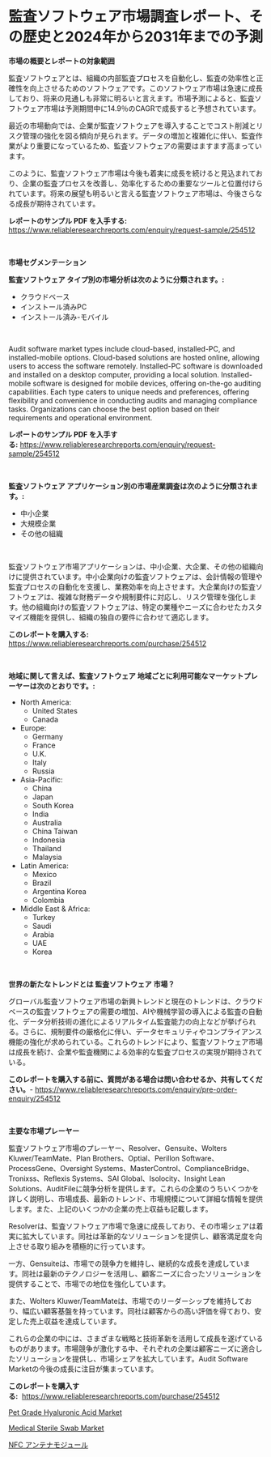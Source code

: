 <p><h1>監査ソフトウェア市場調査レポート、その歴史と2024年から2031年までの予測</h1></p><p><strong>市場の概要とレポートの対象範囲</strong></p>
<p><p>監査ソフトウェアとは、組織の内部監査プロセスを自動化し、監査の効率性と正確性を向上させるためのソフトウェアです。このソフトウェア市場は急速に成長しており、将来の見通しも非常に明るいと言えます。市場予測によると、監査ソフトウェア市場は予測期間中に14.9％のCAGRで成長すると予想されています。</p><p>最近の市場動向では、企業が監査ソフトウェアを導入することでコスト削減とリスク管理の強化を図る傾向が見られます。データの増加と複雑化に伴い、監査作業がより重要になっているため、監査ソフトウェアの需要はますます高まっています。</p><p>このように、監査ソフトウェア市場は今後も着実に成長を続けると見込まれており、企業の監査プロセスを改善し、効率化するための重要なツールと位置付けられています。将来の展望も明るいと言える監査ソフトウェア市場は、今後さらなる成長が期待されています。</p></p>
<p><strong>レポートのサンプル PDF を入手する:</strong> <a href="https://www.reliableresearchreports.com/enquiry/request-sample/254512">https://www.reliableresearchreports.com/enquiry/request-sample/254512</a></p>
<p>&nbsp;</p>
<p><strong>市場セグメンテーション</strong></p>
<p><strong>監査ソフトウェア タイプ別の市場分析は次のように分類されます。:</strong></p>
<p><ul><li>クラウドベース</li><li>インストール済みPC</li><li>インストール済み-モバイル</li></ul></p>
<p>&nbsp;</p>
<p><p>Audit software market types include cloud-based, installed-PC, and installed-mobile options. Cloud-based solutions are hosted online, allowing users to access the software remotely. Installed-PC software is downloaded and installed on a desktop computer, providing a local solution. Installed-mobile software is designed for mobile devices, offering on-the-go auditing capabilities. Each type caters to unique needs and preferences, offering flexibility and convenience in conducting audits and managing compliance tasks. Organizations can choose the best option based on their requirements and operational environment.</p></p>
<p><strong>レポートのサンプル PDF を入手する:</strong>&nbsp;<a href="https://www.reliableresearchreports.com/enquiry/request-sample/254512">https://www.reliableresearchreports.com/enquiry/request-sample/254512</a></p>
<p>&nbsp;</p>
<p><strong> 監査ソフトウェア アプリケーション別の市場産業調査は次のように分類されます。:</strong></p>
<p><ul><li>中小企業</li><li>大規模企業</li><li>その他の組織</li></ul></p>
<p>&nbsp;</p>
<p><p>監査ソフトウェア市場アプリケーションは、中小企業、大企業、その他の組織向けに提供されています。中小企業向けの監査ソフトウェアは、会計情報の管理や監査プロセスの自動化を支援し、業務効率を向上させます。大企業向けの監査ソフトウェアは、複雑な財務データや規制要件に対応し、リスク管理を強化します。他の組織向けの監査ソフトウェアは、特定の業種やニーズに合わせたカスタマイズ機能を提供し、組織の独自の要件に合わせて適応します。</p></p>
<p><strong>このレポートを購入する:</strong>&nbsp; <a href="https://www.reliableresearchreports.com/purchase/254512">https://www.reliableresearchreports.com/purchase/254512</a></p>
<p>&nbsp;</p>
<p><strong>地域に関して言えば、監査ソフトウェア 地域ごとに利用可能なマーケットプレーヤーは次のとおりです。:</strong></p>
<p><ul>
    <li>
        North America:
        <ul>
            <li>United States</li>
            <li>Canada</li>
        </ul>
    </li>
    <li>
        Europe:
        <ul>
            <li>Germany</li>
            <li>France</li>
            <li>U.K.</li>
            <li>Italy</li>
            <li>Russia</li>
        </ul>
    </li>
    <li>
        Asia-Pacific:
        <ul>
            <li>China</li>
            <li>Japan</li>
            <li>South Korea</li>
            <li>India</li>
            <li>Australia</li>
            <li>China Taiwan</li>
            <li>Indonesia</li>
            <li>Thailand</li>
            <li>Malaysia</li>
        </ul>
    </li>
    <li>
        Latin America:
        <ul>
            <li>Mexico</li>
            <li>Brazil</li>
            <li>Argentina Korea</li>
            <li>Colombia</li>
        </ul>
    </li>
    <li>
        Middle East & Africa:
        <ul>
            <li>Turkey</li>
            <li>Saudi</li>
            <li>Arabia</li>
            <li>UAE</li>
            <li>Korea</li>
        </ul>
    </li>
    </ul></p>
<p>&nbsp;</p>
<p><strong>世界の新たなトレンドとは 監査ソフトウェア 市場？</strong></p>
<p><p>グローバル監査ソフトウェア市場の新興トレンドと現在のトレンドは、クラウドベースの監査ソフトウェアの需要の増加、AIや機械学習の導入による監査の自動化、データ分析技術の進化によるリアルタイム監査能力の向上などが挙げられる。さらに、規制要件の厳格化に伴い、データセキュリティやコンプライアンス機能の強化が求められている。これらのトレンドにより、監査ソフトウェア市場は成長を続け、企業や監査機関による効率的な監査プロセスの実現が期待されている。</p></p>
<p><strong>このレポートを購入する前に、質問がある場合は問い合わせるか、共有してください。</strong>- <a href="https://www.reliableresearchreports.com/enquiry/pre-order-enquiry/254512">https://www.reliableresearchreports.com/enquiry/pre-order-enquiry/254512</a></p>
<p>&nbsp;</p>
<p><strong>主要な市場プレーヤー</strong></p>
<p><p>監査ソフトウェア市場のプレーヤー、Resolver、Gensuite、Wolters Kluwer/TeamMate、Plan Brothers、Optial、Perillon Software、ProcessGene、Oversight Systems、MasterControl、ComplianceBridge、Tronixss、Reflexis Systems、SAI Global、Isolocity、Insight Lean Solutions、AuditFileに競争分析を提供します。これらの企業のうちいくつかを詳しく説明し、市場成長、最新のトレンド、市場規模について詳細な情報を提供します。また、上記のいくつかの企業の売上収益も記載します。</p><p>Resolverは、監査ソフトウェア市場で急速に成長しており、その市場シェアは着実に拡大しています。同社は革新的なソリューションを提供し、顧客満足度を向上させる取り組みを積極的に行っています。</p><p>一方、Gensuiteは、市場での競争力を維持し、継続的な成長を達成しています。同社は最新のテクノロジーを活用し、顧客ニーズに合ったソリューションを提供することで、市場での地位を強化しています。</p><p>また、Wolters Kluwer/TeamMateは、市場でのリーダーシップを維持しており、幅広い顧客基盤を持っています。同社は顧客からの高い評価を得ており、安定した売上収益を達成しています。</p><p>これらの企業の中には、さまざまな戦略と技術革新を活用して成長を遂げているものがあります。市場競争が激化する中、それぞれの企業は顧客ニーズに適合したソリューションを提供し、市場シェアを拡大しています。Audit Software Marketの今後の成長に注目が集まっています。</p></p>
<p><strong>このレポートを購入する:</strong>&nbsp;&nbsp;<a href="https://www.reliableresearchreports.com/purchase/254512">https://www.reliableresearchreports.com/purchase/254512</a></p>
<p><p><a href="https://www.linkedin.com/pulse/pet-grade-hyaluronic-acid-market-goal-estimating-size-future-hllde?trackingId=KDjU45g7DITCyCcxuug%2BWQ%3D%3D">Pet Grade Hyaluronic Acid Market</a></p><p><a href="https://www.linkedin.com/pulse/medical-sterile-swab-market-size-growing-forecasted-iuzse?trackingId=KlrhJoSf%2FO2NiIvjpFTFdQ%3D%3D">Medical Sterile Swab Market</a></p><p><a href="https://medium.com/@jewelardner5656/nfc%E3%82%A2%E3%83%B3%E3%83%86%E3%83%8A%E3%83%A2%E3%82%B8%E3%83%A5%E3%83%BC%E3%83%AB%E5%B8%82%E5%A0%B4%E3%83%AC%E3%83%9D%E3%83%BC%E3%83%88%E3%81%AF-%E3%81%93%E3%81%AE%E5%B8%82%E5%A0%B4%E3%81%AE%E6%9C%80%E6%96%B0%E3%81%AE%E3%83%88%E3%83%AC%E3%83%B3%E3%83%89%E3%81%A8%E6%88%90%E9%95%B7%E3%81%AE%E6%A9%9F%E4%BC%9A%E3%82%92%E6%98%8E%E3%82%89%E3%81%8B%E3%81%AB%E3%81%97%E3%81%A6%E3%81%84%E3%81%BE%E3%81%99-946e616dc011">NFC アンテナモジュール</a></p></p>